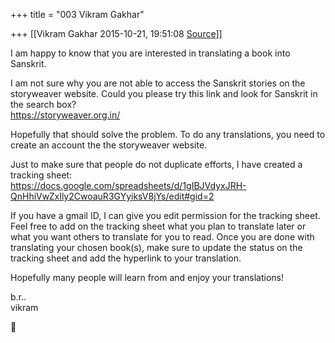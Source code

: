 +++
title = "003 Vikram Gakhar"

+++
[[Vikram Gakhar	2015-10-21, 19:51:08 [Source](https://groups.google.com/g/samskrita/c/pcEparkTM2k)]]



I am happy to know that you are interested in translating a book into Sanskrit.  
  
I am not sure why you are not able to access the Sanskrit stories on the storyweaver website. Could you please try this link and look for Sanskrit in the search box?  
<https://storyweaver.org.in/>  
  
Hopefully that should solve the problem. To do any translations, you need to create an account the the storyweaver website.  
  
Just to make sure that people do not duplicate efforts, I have created a tracking sheet:  
<https://docs.google.com/spreadsheets/d/1gIBJVdyxJRH-QnHhiVwZxIly2CwoauR3GYyiksV8jYs/edit#gid=2>  
  
If you have a gmail ID, I can give you edit permission for the tracking sheet. Feel free to add on the tracking sheet what you plan to translate later or what you want others to translate for you to read. Once you are done with translating your chosen book(s), make sure to update the status on the tracking sheet and add the hyperlink to your translation.  

Hopefully many people will learn from and enjoy your translations!  

  

b.r..  
vikram



